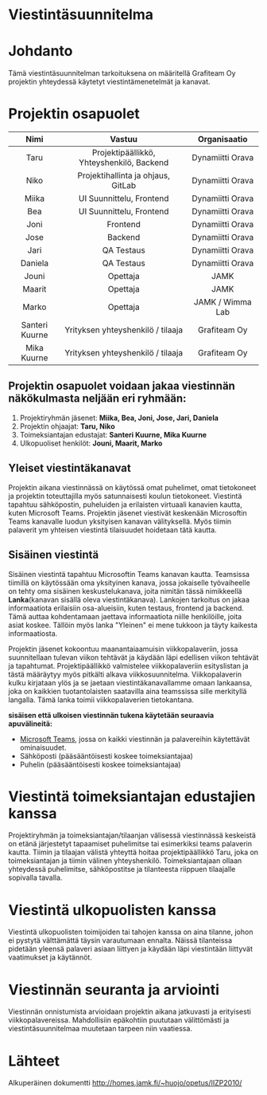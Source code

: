 # Viestintäsuunnitelma


#	Johdanto

Tämä viestintäsuunnitelman tarkoituksena on määritellä Grafiteam Oy projektin yhteydessä käytetyt viestintämenetelmät ja  kanavat.

#	Projektin osapuolet

| Nimi | Vastuu | Organisaatio |
|:-:|:-:|:-:|
| Taru | Projektipäällikkö, Yhteyshenkilö, Backend | Dynamiitti Orava |
| Niko | Projektihallinta ja ohjaus, GitLab | Dynamiitti Orava |
| Miika | UI Suunnittelu, Frontend | Dynamiitti Orava |
| Bea | UI Suunnittelu, Frontend | Dynamiitti Orava |
| Joni | Frontend | Dynamiitti Orava |
| Jose | Backend | Dynamiitti Orava |
| Jari | QA Testaus | Dynamiitti Orava |
| Daniela | QA Testaus | Dynamiitti Orava |
| Jouni | Opettaja | JAMK |
| Maarit | Opettaja | JAMK |
| Marko | Opettaja | JAMK / Wimma Lab |
| Santeri Kuurne | Yrityksen yhteyshenkilö / tilaaja | Grafiteam Oy |
| Mika Kuurne | Yrityksen yhteyshenkilö / tilaaja | Grafiteam Oy |



## Projektin osapuolet voidaan jakaa viestinnän näkökulmasta neljään eri ryhmään:

  1.	Projektiryhmän jäsenet: **Miika, Bea, Joni, Jose, Jari, Daniela**
  2.	Projektin ohjaajat: **Taru, Niko**
  3.	Toimeksiantajan edustajat: **Santeri Kuurne, Mika Kuurne**
  4.	Ulkopuoliset henkilöt: **Jouni, Maarit, Marko**


## Yleiset viestintäkanavat

Projektin aikana viestinnässä on käytössä omat puhelimet, omat tietokoneet ja projektin toteuttajilla myös satunnaisesti koulun tietokoneet.
Viestintä tapahtuu sähköpostin, puheluiden ja erilaisten virtuaali kanavien kautta, kuten Microsoft Teams.
Projektin jäsenet viestivät keskenään Microsoftin Teams kanavalle luodun yksityisen kanavan välityksellä. Myös tiimin palaverit ym yhteisen viestintä tilaisuudet hoidetaan tätä kautta.

## Sisäinen viestintä

Sisäinen viestintä tapahtuu Microsoftin Teams kanavan kautta. Teamsissa tiimillä on käytössään oma yksityinen kanava, jossa jokaiselle työvaiheelle on tehty oma sisäinen keskustelukanava, joita nimitän tässä nimikkeellä **Lanka**(kanavan sisällä oleva viestintäkanava).
Lankojen tarkoitus on jakaa informaatiota erilaisiin osa-alueisiin, kuten testaus, frontend ja backend. Tämä auttaa kohdentamaan jaettava informaatiota niille henkilöille, joita asiat koskee. Tällöin myös lanka "Yleinen" ei mene tukkoon ja täyty kaikesta informaatiosta.

Projektin jäsenet kokoontuu maanantaiaamuisin viikkopalaveriin, jossa suunnitellaan tulevan viikon tehtävät ja käydään läpi edellisen viikon tehtävät ja tapahtumat. Projektipäällikkö valmistelee viikkopalaveriin esityslistan ja tästä määräytyy myös pitkälti alkava viikkosuunnitelma.
Viikkopalaverin kulku kirjataan ylös ja se jaetaan viestintäkanavallamme omaan lankaansa, joka on kaikkien tuotantolaisten saatavilla aina teamssissa sille merkityllä langalla. Tämä lanka toimii viikkopalaverien tietokantana.

**sisäisen että ulkoisen viestinnän tukena käytetään seuraavia apuvälineitä:**

-	[Microsoft Teams](https://www.microsoft.com/fi-fi/microsoft-teams/compare-microsoft-teams-options-b?=&ef_id=EAIaIQobChMIttSC09Kq-gIVbwCiAx1_2AShEAAYASAAEgLEkvD_BwE%3aG%3as&OCID=AIDcmmvt04n6e4_SEM_EAIaIQobChMIttSC09Kq-gIVbwCiAx1_2AShEAAYASAAEgLEkvD_BwE%3aG%3as&gclid=EAIaIQobChMIttSC09Kq-gIVbwCiAx1_2AShEAAYASAAEgLEkvD_BwE&activetab=pivot%3aprimaryr2), jossa on kaikki viestinnän ja palavereihin käytettävät ominaisuudet.
- Sähköposti (pääsääntöisesti koskee toimeksiantajaa)
- Puhelin (pääsääntöisesti koskee toimeksiantajaa)

# Viestintä toimeksiantajan edustajien kanssa

Projektiryhmän ja toimeksiantajan/tilaanjan välisessä viestinnässä keskeistä on etänä järjestetyt tapaamiset puhelimitse tai esimerkiksi teams palaverin kautta. Tiimin ja tilaajan välistä yhteyttä hoitaa projektipäällikkö Taru, joka on toimeksiantajan ja tiimin välinen yhteyshenkilö.
Toimeksiantajaan ollaan yhteydessä puhelimitse, sähköpostitse ja tilanteesta riippuen tilaajalle sopivalla tavalla.

# Viestintä ulkopuolisten kanssa

Viestintä ulkopuolisten toimijoiden tai tahojen kanssa on aina tilanne, johon ei pystytä välttämättä täysin varautumaan ennalta. Näissä tilanteissa pidetään yleensä palaveri asiaan liittyen ja käydään läpi viestintään liittyvät vaatimukset ja käytännöt.

# Viestinnän seuranta ja arviointi

Viestinnän onnistumista arvioidaan projektin aikana jatkuvasti ja erityisesti viikkopalavereissa.  Mahdollisiin epäkohtiin puututaan välittömästi ja viestintäsuunnitelmaa muutetaan tarpeen niin vaatiessa.


# Lähteet

Alkuperäinen dokumentti http://homes.jamk.fi/~huojo/opetus/IIZP2010/
